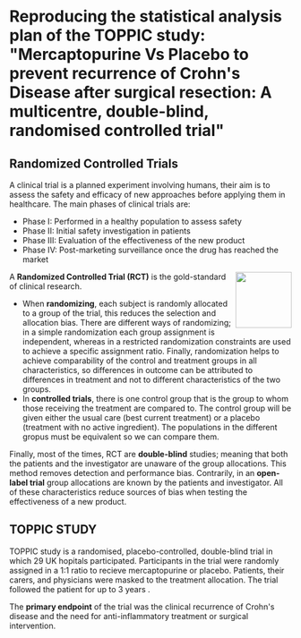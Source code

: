 # Reproducing the statistical analysis plan of the TOPPIC study: "Mercaptopurine Vs Placebo to prevent recurrence of Crohn's Disease after surgical resection: A multicentre, double-blind, randomised controlled trial"

## Randomized Controlled Trials
A clinical trial is a planned experiment involving humans, their aim is to assess the safety and efficacy of new approaches before applying them in healthcare. The main phases of clinical trials are:
* Phase I: Performed in a healthy population to assess safety
* Phase II: Initial safety investigation in patients
* Phase III: Evaluation of the effectiveness of the new product
* Phase IV: Post-marketing surveillance once the drug has reached the market

<img align="right" width="100" height="100" src= "https://www.ildcollaborative.org/sites/default/files/styles/header_image/public/images/header-images/clinicaltrialphases_slide.jpg?itok=GAL_kxvx">

A **Randomized Controlled Trial (RCT)** is the gold-standard of clinical research. 
* When **randomizing**, each subject is randomly allocated to a group of the trial, this reduces the selection and allocation bias. There are different ways of randomizing; in a simple randomization each group assignment is independent, whereas in a restricted randomization constraints are used to achieve a specific assignment ratio. Finally, randomization helps to achieve comparability of the control and treatment groups in all characteristics, so differences in outcome can be attributed to differences in treatment and not to different characteristics of the two groups.  
* In **controlled trials**, there is one control group that is the group to whom those receiving the treatment are compared to. The control group will be given either the usual care (best current treatment) or a placebo (treatment with no active ingredient). The populations in the different gropus must be equivalent so we can compare them.

Finally, most of the times, RCT are **double-blind** studies; meaning that both the patients and the investigator are unaware of the group allocations. This method removes detection and performance bias. Contrarily, in an **open-label trial** group allocations are known by the patients and investigator.
All of these characteristics reduce sources of bias when testing the effectiveness of a new product.

## TOPPIC STUDY
TOPPIC study is a randomised, placebo-controlled, double-blind trial in which 29 UK hopitals participated. Participants in the trial were randomly assigned in a 1:1 ratio to recieve mercaptopurine or placebo. Patients, their carers, and physicians were masked to the treatment allocation. The trial followed the patient for up to 3 years .

The **primary endpoint** of the trial was the clinical recurrence of Crohn's disease and the need for anti-inflammatory treatment or surgical intervention.
